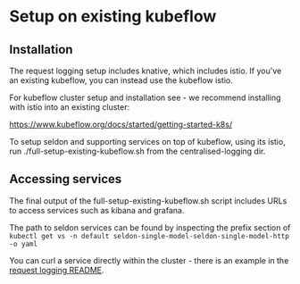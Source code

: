 # Setup on existing kubeflow

## Installation

The request logging setup includes knative, which includes istio. If you've an existing kubeflow, you can instead use the kubeflow istio.

For kubeflow cluster setup and installation see - we recommend installing with istio into an existing cluster:

https://www.kubeflow.org/docs/started/getting-started-k8s/

To setup seldon and supporting services on top of kubeflow, using its istio, run ./full-setup-existing-kubeflow.sh from the centralised-logging dir.

## Accessing services

The final output of the full-setup-existing-kubeflow.sh script includes URLs to access services such as kibana and grafana.

The path to seldon services can be found by inspecting the prefix section of `kubectl get vs -n default seldon-single-model-seldon-single-model-http -o yaml`

You can curl a service directly within the cluster - there is an example in the [request logging README](../request-logging/README.md).
